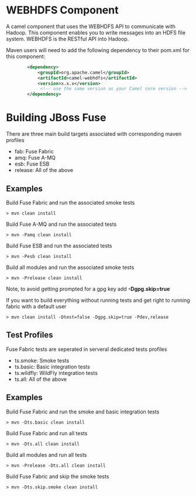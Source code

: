 WEBHDFS Component
=============

A camel component that uses the WEBHDFS API to communicate with Hadoop.
This component enables you to write messages into an HDFS file system.
WEBHDFS is the RESTful API into Hadoop. 

Maven users will need to add the following dependency to their pom.xml for this component:

```xml
		<dependency>
			<groupId>org.apache.camel</groupId>
			<artifactId>camel-webhdfs</artifactId>
			<version>x.x.x</version>
			 <!-- use the same version as your Camel core version -->
		</dependency>
```


Building JBoss Fuse
===================

There are three main build targets associated with corresponding maven profiles

* fab: Fuse Fabric
* amq: Fuse A-MQ
* esb: Fuse ESB
* release: All of the above

Examples
--------

Build Fuse Fabric and run the associated smoke tests

    > mvn clean install
    
Build Fuse A-MQ and run the associated tests

    > mvn -Pamq clean install
    
Build Fuse ESB and run the associated tests

    > mvn -Pesb clean install
    
Build all modules and run the associated smoke tests

    > mvn -Prelease clean install

Note, to avoid getting prompted for a gpg key add **-Dgpg.skip=true**

If you want to build everything without running tests and get right to running fabric with a default user

    > mvn clean install -Dtest=false -Dgpg.skip=true -Pdev,release
    
Test Profiles
-------------

Fuse Fabric tests are seperated in serveral dedicated tests profiles

* ts.smoke:   Smoke tests
* ts.basic:   Basic integration tests
* ts.wildfly: WildFly integration tests
* ts.all:     All of the above

Examples
--------

Build Fuse Fabric and run the smoke and basic integration tests

    > mvn -Dts.basic clean install
    
Build Fuse Fabric and run all tests

    > mvn -Dts.all clean install
    
Build all modules and run all tests

    > mvn -Prelease -Dts.all clean install
    
Build Fuse Fabric and skip the smoke tests

    > mvn -Dts.skip.smoke clean install
    
